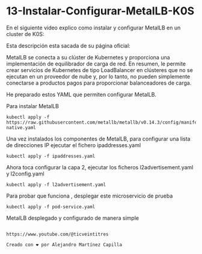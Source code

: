 # 13-Instalar-Configurar-MetalLB-K0S
En el siguiente video explico como instalar y configurar MetalLB en un cluster de K0S: 

Esta descripción esta sacada de su página oficial:

MetalLB se conecta a su clúster de Kubernetes y proporciona una implementación de equilibrador de carga de red. En resumen, le permite crear servicios de Kubernetes de tipo LoadBalancer en clústeres que no se ejecutan en un proveedor de nube y, por lo tanto, no pueden simplemente conectarse a productos pagos para proporcionar balanceadores de carga.

He preparado estos YAML que permiten configurar MetalLB. 

Para instalar MetalLB

```
kubectl apply -f https://raw.githubusercontent.com/metallb/metallb/v0.14.3/config/manifests/metallb-native.yaml
```

Una vez instalados los componentes de MetalLB, para configurar una lista de direcciones IP ejecutar el fichero ipaddresses.yaml

```
kubectl apply -f ipaddresses.yaml
```

Ahora toca configurar la capa 2, ejecutar los ficheros l2advertisement.yaml y l2config.yaml

```
kubectl apply -f l2advertisement.yaml
```

Para probar que funciona , desplegar este microservicio de prueba

```
kubectl apply -f pod-service.yaml
```

MetalLB desplegado y configurado de manera simple
```

https://www.youtube.com/@ticveintitres

Creado con ❤️ por Alejandro Martínez Capilla
